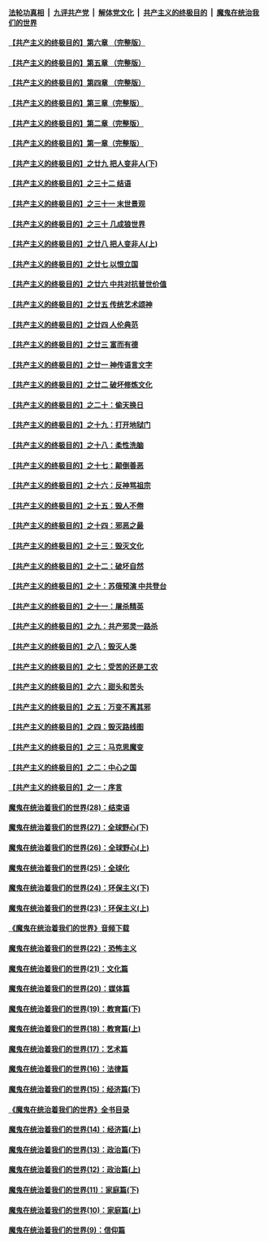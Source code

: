 

####  [法轮功真相](../../../../basic/blob/master/README.md?t=05211331) &nbsp;|&nbsp; [九评共产党](../../../../9ping.md/blob/master/README.md?t=05211331) &nbsp;|&nbsp; [解体党文化](../../../../jtdwh.md/blob/master/README.md?t=05211331)  &nbsp;|&nbsp; [共产主义的终极目的](../../../../gczydzjmd.md/blob/master/README.md?t=05211331) &nbsp;|&nbsp; [魔鬼在统治我们的世界](../../../../mgztzwmdsj.md/blob/master/README.md?t=05211331) 

#### [【共产主义的终极目的】第六章 （完整版）](../pages/nsc422/n11428913.md?t=05211331) 

#### [【共产主义的终极目的】第五章 （完整版）](../pages/nsc422/n11428912.md?t=05211331) 

#### [【共产主义的终极目的】第四章 （完整版）](../pages/nsc422/n11428907.md?t=05211331) 

#### [【共产主义的终极目的】第三章（完整版）](../pages/nsc422/n11428848.md?t=05211331) 

#### [【共产主义的终极目的】第二章（完整版）](../pages/nsc422/n11428831.md?t=05211331) 

#### [【共产主义的终极目的】第一章（完整版）](../pages/nsc422/n11417651.md?t=05211331) 

#### [【共产主义的终极目的】之廿九 把人变非人(下)](../pages/nsc422/n11344140.md?t=05211331) 

#### [【共产主义的终极目的】之三十二 结语](../pages/nsc422/n11360535.md?t=05211331) 

#### [【共产主义的终极目的】之三十一 末世景观](../pages/nsc422/n11351129.md?t=05211331) 

#### [【共产主义的终极目的】之三十 几成狼世界](../pages/nsc422/n11348280.md?t=05211331) 

#### [【共产主义的终极目的】之廿八 把人变非人(上)](../pages/nsc422/n11340492.md?t=05211331) 

#### [【共产主义的终极目的】之廿七 以恨立国](../pages/nsc422/n11336944.md?t=05211331) 

#### [【共产主义的终极目的】之廿六 中共对抗普世价值](../pages/nsc422/n11324785.md?t=05211331) 

#### [【共产主义的终极目的】之廿五 传统艺术颂神](../pages/nsc422/n11296396.md?t=05211331) 

#### [【共产主义的终极目的】之廿四 人伦典范](../pages/nsc422/n11296397.md?t=05211331) 

#### [【共产主义的终极目的】之廿三 富而有德](../pages/nsc422/n11283598.md?t=05211331) 

#### [【共产主义的终极目的】之廿一 神传语言文字](../pages/nsc422/n11263265.md?t=05211331) 

#### [【共产主义的终极目的】之廿二 破坏修炼文化](../pages/nsc422/n11245728.md?t=05211331) 

#### [【共产主义的终极目的】之二十：偷天换日](../pages/nsc422/n11238846.md?t=05211331) 

#### [【共产主义的终极目的】之十九：打开地狱门](../pages/nsc422/n11206376.md?t=05211331) 

#### [【共产主义的终极目的】之十八：柔性洗脑](../pages/nsc422/n11199994.md?t=05211331) 

#### [【共产主义的终极目的】之十七：颠倒善恶](../pages/nsc422/n11179782.md?t=05211331) 

#### [【共产主义的终极目的】之十六：反神骂祖宗](../pages/nsc422/n11166798.md?t=05211331) 

#### [【共产主义的终极目的】之十五：毁人不倦](../pages/nsc422/n11166792.md?t=05211331) 

#### [【共产主义的终极目的】之十四：邪恶之最](../pages/nsc422/n11150249.md?t=05211331) 

#### [【共产主义的终极目的】之十三：毁灭文化](../pages/nsc422/n11135227.md?t=05211331) 

#### [【共产主义的终极目的】之十二：破坏自然](../pages/nsc422/n11135214.md?t=05211331) 

#### [【共产主义的终极目的】之十：苏俄预演 中共登台](../pages/nsc422/n11118424.md?t=05211331) 

#### [【共产主义的终极目的】之十一：屠杀精英](../pages/nsc422/n11118442.md?t=05211331) 

#### [【共产主义的终极目的】之九：共产邪灵一路杀](../pages/nsc422/n11114139.md?t=05211331) 

#### [【共产主义的终极目的】之八：毁灭人类](../pages/nsc422/n11108503.md?t=05211331) 

#### [【共产主义的终极目的】之七：受苦的还是工农](../pages/nsc422/n11101809.md?t=05211331) 

#### [【共产主义的终极目的】之六：甜头和苦头](../pages/nsc422/n11096971.md?t=05211331) 

#### [【共产主义的终极目的】之五：万变不离其邪](../pages/nsc422/n11091285.md?t=05211331) 

#### [【共产主义的终极目的】之四：毁灭路线图](../pages/nsc422/n11086284.md?t=05211331) 

#### [【共产主义的终极目的】之三：马克思魔变](../pages/nsc422/n11061941.md?t=05211331) 

#### [【共产主义的终极目的】之二：中心之国](../pages/nsc422/n11047728.md?t=05211331) 

#### [【共产主义的终极目的】之一：序言](../pages/nsc422/n11086077.md?t=05211331) 

#### [魔鬼在统治着我们的世界(28)：结束语](../pages/nsc422/n10936246.md?t=05211331) 

#### [魔鬼在统治着我们的世界(27)：全球野心(下)](../pages/nsc422/n10928319.md?t=05211331) 

#### [魔鬼在统治着我们的世界(26)：全球野心(上)](../pages/nsc422/n10900318.md?t=05211331) 

#### [魔鬼在统治着我们的世界(25)：全球化](../pages/nsc422/n10788205.md?t=05211331) 

#### [魔鬼在统治着我们的世界(24)：环保主义(下)](../pages/nsc422/n10695307.md?t=05211331) 

#### [魔鬼在统治着我们的世界(23)：环保主义(上)](../pages/nsc422/n10688613.md?t=05211331) 

#### [《魔鬼在统治着我们的世界》音频下载](../pages/nsc422/n10635553.md?t=05211331) 

#### [魔鬼在统治着我们的世界(22)：恐怖主义](../pages/nsc422/n10614727.md?t=05211331) 

#### [魔鬼在统治着我们的世界(21)：文化篇](../pages/nsc422/n10597706.md?t=05211331) 

#### [魔鬼在统治着我们的世界(20)：媒体篇](../pages/nsc422/n10586579.md?t=05211331) 

#### [魔鬼在统治着我们的世界(19)：教育篇(下)](../pages/nsc422/n10564808.md?t=05211331) 

#### [魔鬼在统治着我们的世界(18)：教育篇(上)](../pages/nsc422/n10526970.md?t=05211331) 

#### [魔鬼在统治着我们的世界(17)：艺术篇](../pages/nsc422/n10499093.md?t=05211331) 

#### [魔鬼在统治着我们的世界(16)：法律篇](../pages/nsc422/n10485969.md?t=05211331) 

#### [魔鬼在统治着我们的世界(15)：经济篇(下)](../pages/nsc422/n10469975.md?t=05211331) 

#### [《魔鬼在统治着我们的世界》全书目录](../pages/nsc422/n10464261.md?t=05211331) 

#### [魔鬼在统治着我们的世界(14)：经济篇(上)](../pages/nsc422/n10457370.md?t=05211331) 

#### [魔鬼在统治着我们的世界(13)：政治篇(下)](../pages/nsc422/n10448270.md?t=05211331) 

#### [魔鬼在统治着我们的世界(12)：政治篇(上)](../pages/nsc422/n10444576.md?t=05211331) 

#### [魔鬼在统治着我们的世界(11)：家庭篇(下)](../pages/nsc422/n10440961.md?t=05211331) 

#### [魔鬼在统治着我们的世界(10)：家庭篇(上)](../pages/nsc422/n10435448.md?t=05211331) 

#### [魔鬼在统治着我们的世界(9)：信仰篇](../pages/nsc422/n10432159.md?t=05211331) 

